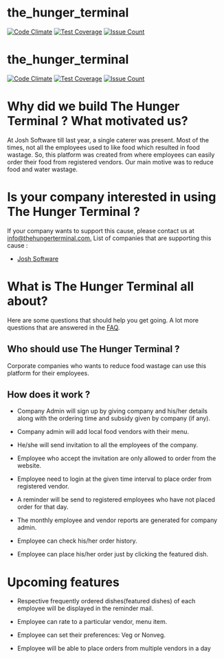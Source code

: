 # the_hunger_terminal

[![Code Climate](https://codeclimate.com/github/joshsoftware/the_hunger_terminal/badges/gpa.svg)](https://codeclimate.com/github/joshsoftware/the_hunger_terminal)
[![Test Coverage](https://codeclimate.com/github/joshsoftware/the_hunger_terminal/badges/coverage.svg)](https://codeclimate.com/github/joshsoftware/the_hunger_terminal/coverage)
[![Issue Count](https://codeclimate.com/github/joshsoftware/the_hunger_terminal/badges/issue_count.svg)](https://codeclimate.com/github/joshsoftware/the_hunger_terminal)
# the_hunger_terminal

[![Code Climate](https://codeclimate.com/github/joshsoftware/the_hunger_terminal/badges/gpa.svg)](https://codeclimate.com/github/joshsoftware/the_hunger_terminal)
[![Test Coverage](https://codeclimate.com/github/joshsoftware/the_hunger_terminal/badges/coverage.svg)](https://codeclimate.com/github/joshsoftware/the_hunger_terminal/coverage)
[![Issue Count](https://codeclimate.com/github/joshsoftware/the_hunger_terminal/badges/issue_count.svg)](https://codeclimate.com/github/joshsoftware/the_hunger_terminal)


# Why did we build The Hunger Terminal ? What motivated us?

At Josh Software till last year, a single caterer was present. Most of the times, not all the employees used to like food which resulted in food wastage. So, this platform was created from where employees can easily order their food from registered vendors. Our main motive was to reduce food and water wastage.

# Is your company interested in using The Hunger Terminal ?

If your company wants to support this cause, please contact us at[ info@thehungerterminal.com.](http://info@thehungerterminal.com)
List of companies that are supporting this cause :

- [Josh Software](http://joshsoftware.com)

# What is The Hunger Terminal all about?

Here are some questions that should help you get going. A lot more questions that are answered in the [FAQ](http://thehungerterminal.com/faqs).

## Who should use The Hunger Terminal ?

Corporate companies who wants to reduce food wastage can use this platform for their employees.

## How does it work ?

- Company Admin will sign up by giving company and his/her details along with the ordering time and subsidy given by company (if any).

- Company admin will add local food vendors with their menu.


- He/she will send invitation to all the employees of the company.

- Employee who accept the invitation are only allowed to order from the website.

- Employee need to login at the given time interval to place order from registered vendor.

- A reminder will be send to registered employees who have not placed order for that day.

- The monthly employee and vendor reports are generated for company admin.

- Employee can check his/her order history.

-  Employee can place his/her order just by clicking the featured dish.

# Upcoming features

-  Respective frequently ordered dishes(featured dishes) of each employee will be displayed in the reminder mail.

-  Employee can rate to a particular vendor, menu item.

- Employee can set their preferences: Veg or Nonveg.

- Employee will be able to place orders from multiple vendors in a day
